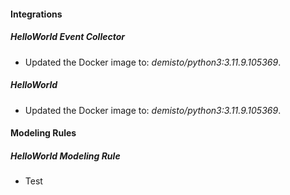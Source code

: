 
#### Integrations

##### HelloWorld Event Collector
- Updated the Docker image to: *demisto/python3:3.11.9.105369*.



##### HelloWorld
- Updated the Docker image to: *demisto/python3:3.11.9.105369*.



#### Modeling Rules

##### HelloWorld Modeling Rule

- Test

